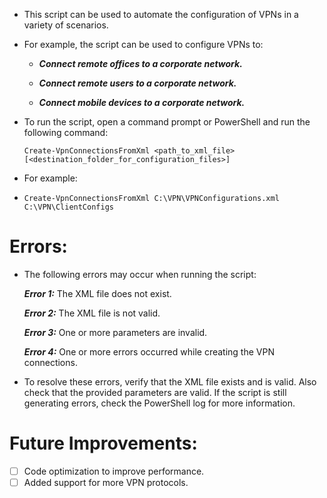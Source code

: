 
- This script can be used to automate the configuration of VPNs in a variety of scenarios.
- For example, the script can be used to configure VPNs to:

  - ***Connect remote offices to a corporate network.***
    
  - ***Connect remote users to a corporate network.***
    
  - ***Connect mobile devices to a corporate network.***


- To run the script, open a command prompt or PowerShell and run the following command:

      Create-VpnConnectionsFromXml <path_to_xml_file> [<destination_folder_for_configuration_files>]

- For example:
- 
      Create-VpnConnectionsFromXml C:\VPN\VPNConfigurations.xml C:\VPN\ClientConfigs

# Errors:

- The following errors may occur when running the script:

    ***Error 1:*** The XML file does not exist.
  
    ***Error 2:*** The XML file is not valid.
  
    ***Error 3:*** One or more parameters are invalid.
  
    ***Error 4:*** One or more errors occurred while creating the VPN connections.

- To resolve these errors, verify that the XML file exists and is valid. Also check that the provided parameters are valid. If the script is still generating errors, check the PowerShell log for more information.


# Future Improvements:

- [ ] Code optimization to improve performance.
- [ ] Added support for more VPN protocols.
